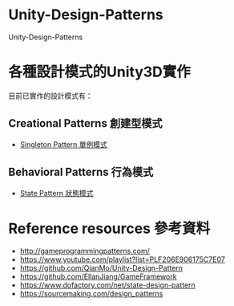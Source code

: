# Unity-Design-Patterns
Unity-Design-Patterns

# 各種設計模式的Unity3D實作
目前已實作的設計模式有：
## Creational Patterns 創建型模式
* [Singleton Pattern 單例模式]
## Behavioral Patterns 行為模式
* [State Pattern 狀態模式]

# Reference resources 參考資料
* http://gameprogrammingpatterns.com/
* https://www.youtube.com/playlist?list=PLF206E906175C7E07
* https://github.com/QianMo/Unity-Design-Pattern
* https://github.com/EllanJiang/GameFramework
* https://www.dofactory.com/net/state-design-pattern
* https://sourcemaking.com/design_patterns

[Singleton Pattern 單例模式]:https://github.com/GoodNightGG/Unity-Design-Patterns/tree/main/Assets/Gang%20of%20Four%20Patterns/Creational%20Patterns/Singleton%20Pattern
[State Pattern 狀態模式]:https://github.com/GoodNightGG/Unity-Design-Patterns/tree/main/Assets/Gang%20of%20Four%20Patterns/Behavioral%20Patterns/State%20Pattern